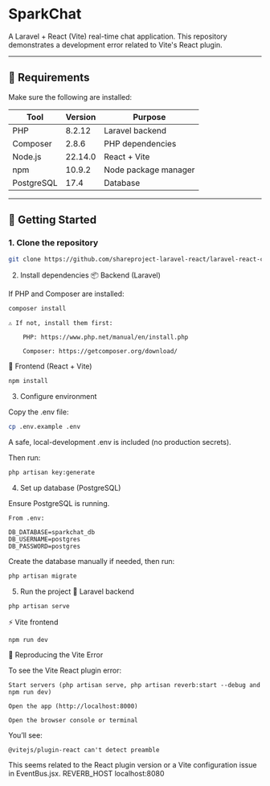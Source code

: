 # SparkChat

A Laravel + React (Vite) real-time chat application. This repository demonstrates a development error related to Vite's React plugin.

---

## 🧰 Requirements

Make sure the following are installed:

| Tool        | Version     | Purpose             |
|-------------|-------------|---------------------|
| PHP         | 8.2.12      | Laravel backend     |
| Composer    | 2.8.6       | PHP dependencies    |
| Node.js     | 22.14.0     | React + Vite        |
| npm         | 10.9.2      | Node package manager|
| PostgreSQL  | 17.4        | Database            |

---

## 🚀 Getting Started

### 1. Clone the repository

```bash
git clone https://github.com/shareproject-laravel-react/laravel-react-chatapp.git

```
2. Install dependencies
📦 Backend (Laravel)

If PHP and Composer are installed:
```bash
composer install
```
    ⚠️ If not, install them first:

        PHP: https://www.php.net/manual/en/install.php

        Composer: https://getcomposer.org/download/

🎨 Frontend (React + Vite)
```bash
npm install
```
3. Configure environment

Copy the .env file:
```bash
cp .env.example .env
```
A safe, local-development .env is included (no production secrets).

Then run:
```bash
php artisan key:generate
```
4. Set up database (PostgreSQL)

Ensure PostgreSQL is running.

    From .env:

    DB_DATABASE=sparkchat_db
    DB_USERNAME=postgres
    DB_PASSWORD=postgres

Create the database manually if needed, then run:
```bash
php artisan migrate
```
5. Run the project
🧩 Laravel backend
```bash
php artisan serve
```
⚡ Vite frontend
```bash
npm run dev
```
🐛 Reproducing the Vite Error

To see the Vite React plugin error:

    Start servers (php artisan serve, php artisan reverb:start --debug and npm run dev)

    Open the app (http://localhost:8000)

    Open the browser console or terminal

You’ll see:

    @vitejs/plugin-react can't detect preamble

This seems related to the React plugin version or a Vite configuration issue in EventBus.jsx.
REVERB_HOST	localhost:8080


